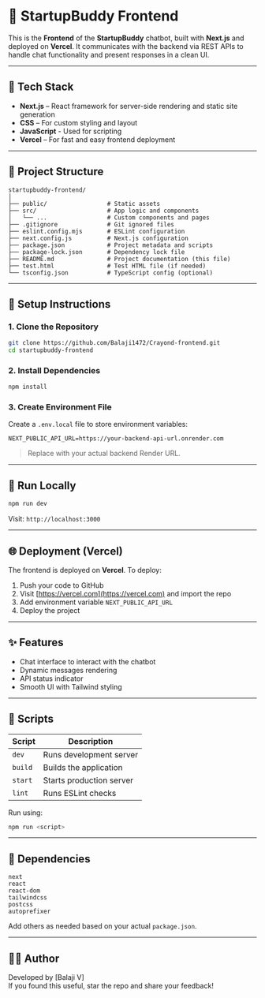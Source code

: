 # 🚀 StartupBuddy Frontend

This is the **Frontend** of the **StartupBuddy** chatbot, built with **Next.js** and deployed on **Vercel**. It communicates with the backend via REST APIs to handle chat functionality and present responses in a clean UI.

---

## 💠 Tech Stack

- **Next.js** – React framework for server-side rendering and static site generation  
- **CSS** – For custom styling and layout  
- **JavaScript** - Used for scripting  
- **Vercel** – For fast and easy frontend deployment  

---

## 📁 Project Structure

```
startupbuddy-frontend/
│
├── public/                 # Static assets
├── src/                    # App logic and components
│   └── ...                 # Custom components and pages
├── .gitignore              # Git ignored files
├── eslint.config.mjs       # ESLint configuration
├── next.config.js          # Next.js configuration
├── package.json            # Project metadata and scripts
├── package-lock.json       # Dependency lock file
├── README.md               # Project documentation (this file)
├── test.html               # Test HTML file (if needed)
└── tsconfig.json           # TypeScript config (optional)
```

---

## 🔧 Setup Instructions

### 1. Clone the Repository

```bash
git clone https://github.com/Balaji1472/Crayond-frontend.git
cd startupbuddy-frontend
```

### 2. Install Dependencies

```bash
npm install
```

### 3. Create Environment File

Create a `.env.local` file to store environment variables:

```
NEXT_PUBLIC_API_URL=https://your-backend-api-url.onrender.com
```

> Replace with your actual backend Render URL.

---

## 🚀 Run Locally

```bash
npm run dev
```

Visit: `http://localhost:3000`

---

## 🌐 Deployment (Vercel)

The frontend is deployed on **Vercel**. To deploy:

1. Push your code to GitHub
2. Visit [https://vercel.com](https://vercel.com) and import the repo
3. Add environment variable `NEXT_PUBLIC_API_URL`
4. Deploy the project

---

## ✨ Features

- Chat interface to interact with the chatbot
- Dynamic messages rendering
- API status indicator
- Smooth UI with Tailwind styling

---

## 📃 Scripts

| Script       | Description                |
|--------------|----------------------------|
| `dev`        | Runs development server    |
| `build`      | Builds the application     |
| `start`      | Starts production server   |
| `lint`       | Runs ESLint checks         |

Run using:
```bash
npm run <script>
```

---

## 📆 Dependencies

```
next
react
react-dom
tailwindcss
postcss
autoprefixer
```

Add others as needed based on your actual `package.json`.

---

## 👨‍💼 Author

Developed by [Balaji V]  
If you found this useful, star the repo and share your feedback!

